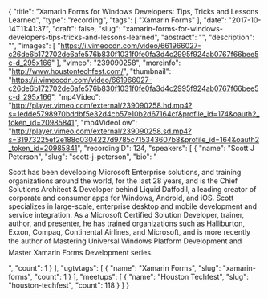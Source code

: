{
  "title": "Xamarin Forms for Windows Developers: Tips, Tricks and Lessons Learned",
  "type": "recording",
  "tags": [
    "Xamarin Forms"
  ],
  "date": "2017-10-14T11:41:37",
  "draft": false,
  "slug": "xamarin-forms-for-windows-developers-tips-tricks-and-lessons-learned",
  "abstract": "",
  "description": "",
  "images": [
    "https://i.vimeocdn.com/video/661966027-c26de6b172702de6afe576b830f1031f0fe0fa3d4c2995f924ab0767f66bee5c-d_295x166"
  ],
  "vimeo": "239090258",
  "moreinfo": "http://www.houstontechfest.com/",
  "thumbnail": "https://i.vimeocdn.com/video/661966027-c26de6b172702de6afe576b830f1031f0fe0fa3d4c2995f924ab0767f66bee5c-d_295x166",
  "mp4Video": "http://player.vimeo.com/external/239090258.hd.mp4?s=1edde5798970bddbf5e32d4cb57e10b2d67164cf&profile_id=174&oauth2_token_id=20985841",
  "mp4VideoLow": "http://player.vimeo.com/external/239090258.sd.mp4?s=31973225ef2e188d0304227d9785c715343607b8&profile_id=164&oauth2_token_id=20985841",
  "recordingID": 124,
  "speakers": [
    {
      "name": "Scott J Peterson",
      "slug": "scott-j-peterson",
      "bio": "<p>Scott has been developing Microsoft Enterprise solutions, and training organizations around the world, for the last 28 years, and is the Chief Solutions Architect & Developer behind Liquid Daffodil, a leading creator of corporate and consumer apps for Windows, Android, and iOS. Scott specializes in large-scale, enterprise desktop and mobile development and service integration. As a Microsoft Certified Solution Developer, trainer, author, and presenter, he has trained organizations such as Halliburton, Exxon, Compaq, Continental Airlines, and Microsoft, and is more recently the author of Mastering Universal Windows Platform Development and Master Xamarin Forms Development series.</p>",
      "count": 1
    }
  ],
  "ugtvtags": [
    {
      "name": "Xamarin Forms",
      "slug": "xamarin-forms",
      "count": 1
    }
  ],
  "meetups": [
    {
      "name": "Houston Techfest",
      "slug": "houston-techfest",
      "count": 118
    }
  ]
}